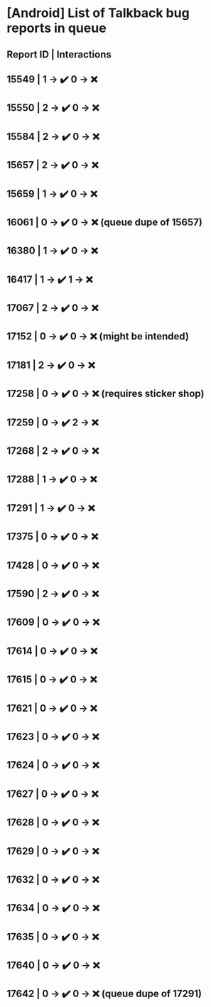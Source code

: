 # [Android] List of Talkback bug reports in queue

## Report ID | Interactions

15549 | 1 -> ✔️ 0 -> ❌
---
15550 | 2 -> ✔️ 0 -> ❌
---
15584 | 2 -> ✔️ 0 -> ❌
---
15657 | 2 -> ✔️ 0 -> ❌
---
15659 | 1 -> ✔️ 0 -> ❌
---
16061 | 0 -> ✔️ 0 -> ❌ (queue dupe of 15657)
---
16380 | 1 -> ✔️ 0 -> ❌
---
16417 | 1 -> ✔️ 1 -> ❌
---
17067 | 2 -> ✔️ 0 -> ❌
---
17152 | 0 -> ✔️ 0 -> ❌ (might be intended)
---
17181 | 2 -> ✔️ 0 -> ❌
---
17258 | 0 -> ✔️ 0 -> ❌ (requires sticker shop)
---
17259 | 0 -> ✔️ 2 -> ❌
---
17268 | 2 -> ✔️ 0 -> ❌
---
17288 | 1 -> ✔️ 0 -> ❌
---
17291 | 1 -> ✔️ 0 -> ❌
---
17375 | 0 -> ✔️ 0 -> ❌
---
17428 | 0 -> ✔️ 0 -> ❌
---
17590 | 2 -> ✔️ 0 -> ❌
---
17609 | 0 -> ✔️ 0 -> ❌
---
17614 | 0 -> ✔️ 0 -> ❌
---
17615 | 0 -> ✔️ 0 -> ❌
---
17621 | 0 -> ✔️ 0 -> ❌
---
17623 | 0 -> ✔️ 0 -> ❌
---
17624 | 0 -> ✔️ 0 -> ❌
---
17627 | 0 -> ✔️ 0 -> ❌
---
17628 | 0 -> ✔️ 0 -> ❌
---
17629 | 0 -> ✔️ 0 -> ❌
---
17632 | 0 -> ✔️ 0 -> ❌
---
17634 | 0 -> ✔️ 0 -> ❌
---
17635 | 0 -> ✔️ 0 -> ❌
---
17640 | 0 -> ✔️ 0 -> ❌
---
17642 | 0 -> ✔️ 0 -> ❌ (queue dupe of 17291)
---
